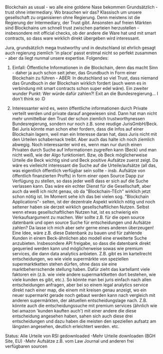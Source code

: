 Blockchain as usual - wo alle eine goldene Nase bekommen
Grundsätzlich - trust ohne intermediary. Wo brauchen wir das? Klassisch um unsere gesellschaft zu organisieren ohne Regierung. Denn meistens ist die Regierung der Intermediary, der Trust gibt.
Ansonsten auf freien Märkten sind Blockchains um schnell trust zwischen parteien herzustellen - insbesondere mit official checks, ob der andere die Ware hat und mit smart contracts, so dass ware wirklich direkt übergeben wird interessant.

Jura, grundsätzlich mega trustworthy und in deutschland ist ehrlich gesagt auch regierung ziemlich 'in place'
passt erstmal nicht so perfekt zusammen - aber da liegt nunmal unsere expertise.
Folgendes:

1. Einfall: Öffentliche Informationen in die Blockchain, denn das macht Sinn - daher ja auch schon seit jeher, das Grundbuch in Form einer Blockchain zu führen - ABER: In deutschland so viel Trust, dass niemand das Grundbuch in der Blockchain wirklich fordert (auch wenn es in verbindung mit smart contracts schon super edel wäre).
Ein zweiter wunder Punkt: Wer würde dafür zahlen?! Exit an die Bundesregierung... I don't think so :D

2. Interessanter wird es, wenn öffentliche informationen durch Private verteilt werden und private darauf angewiesen sind. Dann hat man nicht mehr unmittelbar den Trust der schon ziemlich trustworthynessen Bundesregierung, sondern nur noch z.B. sone reudige JurisGmbH/Beck. Bei Juris könnte man schon eher fordern, dass die Infos auf einer Blockchain lagern, weil man ein Interesse daran hat, dass Juris nicht mit den Urteilen schabernack treibt. Aber auch das halte ich noch ziemlich abwegig. Noch interessanter wird es, wenn man nur durch einen Privaten durch Suche auf Informationen zugreifen kann (Beck) und man nicht weiß, wie der Algo funktioniert. Bzw, ob Beck möglicherweise Urteile die Beck wichtig sind und Beck positive Aufsätze zuerst zeigt. Da wäre es vielleicht interessant die Suche auf die Urteile/aufsätze (all das, was eigentlich öffentlich verfügbar sein sollte - insb. Aufsätze von öffentlich finanzierten Proffs) in form einer open Source Dapp zur Verfügung zu stellen, so dass jeder weiß dass er sich auf die Suche verlassen kann.
Das wäre ein echter Dienst für die Gesellschaft, aber auch da weiß ich nicht genau, ob da "Blockchain-TEch" wirklich jetzt schon nötig ist.
Im Moment sehe ich das bei vielen sog. "Blockchain Applications"- selten, ist der dezentrale Aspekt wirklich nötig und noch seltener haben sie derzeit wirklich gesellschaftlichen Nutzen. Selbst wenn etwas gesellschaftlichen Nutzen hat, ist es schwierig ein Verkaufsargument zu machen. Wer sollte z.B. für die open source datenbank und open source Suche für entscheidungen und Aufsätze zahlen? Da lasse ich mich aber sehr gerne eines anderen überzeugen!
Eine Idee, wäre z.B. diese Datenbank zu bauen und für zahlende Kunden in einem Beck-ähnlichen abo modell eine erweiterte Suche anzubieten. Insbesondere API freigabe, so dass die datenbank direkt gequeried werden kann und möglicherweise sowas wie premium services, die dann data analytics anbieten.
Z.B. gibt es im kartellrecht entscheidungen, wo wie viele supermärkte von speziellen supermarktketten stehen dürfen, ohne dass sie eine marktbeherrschende stellung haben. Dafür zieht das kartellamt viele faktoren ein (z.b. wie viele andere supermarktketten dort bestehen, wie viele kunden es gibt, etc.). So könnte man bei juris einfach nach allen entscheidungen anfragen, aber bei so einem legal analytics service direkt nach einer map, die einem mit kreisen genau anzeigt, wo ein neuer supermarkt gerade noch gebaut werden kann nach vergleich mit anderen supermärkten, der aktuellen entscheidungslage nach.
Z.B. könnte auch die entscheidungssuche mit premium services (ähnlich wie bei amazon 'kunden kauften auch') mit einer andere die diese entscheidung angesehen haben, sahen sich auch diese drei entscheidungen und dazu haben die meisten den speziellen aufsatz am längsten angesehen, deutlich erleichtert werden.
etc.

Status:
	Alle Urteile von RSI gedownloaded
	-Mehr Urteile downloaden (BGH Site, EU)
-Mehr Aufsätze z.B. vom Law Journal und anderen frei verfügbaren sourcen
